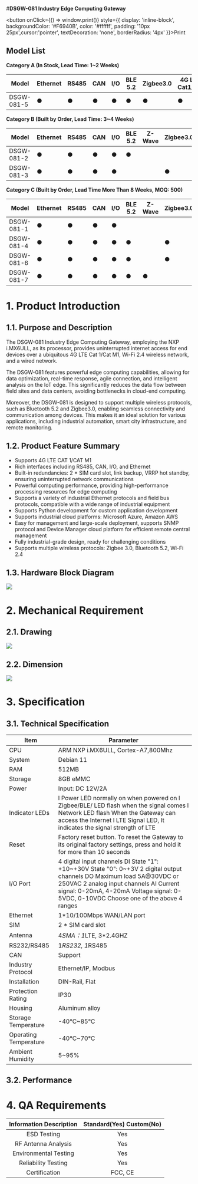 #**DSGW-081 Industry Edge Computing Gateway**

<div style={{textAlign: 'center'}}>

<button onClick={() => window.print()} style={{ display: 'inline-block', backgroundColor: '#F6940B', color: '#ffffff', padding: '10px 25px',cursor:'pointer', textDecoration: 'none', borderRadius: '4px' }}>Print</button>

</div>

## Model List

**Category A (In Stock, Lead Time: 1~2 Weeks)**

| **Model**  | **Ethernet** | **RS485** | **CAN** | **I/O** | **BLE 5.2** | **Zigbee3.0** | **4G LTE Cat1/M1** | **Wi-Fi2.4G** |
| ---------- | ------------ | --------- | ------- | ------- | ----------- | ------------- | ------------------ | ------------- |
| DSGW-081-5 | ●            | ●         | ●       | ●       | ●           | ●             | ●                  | ●             |

**Category B (Built by Order, Lead Time: 3~4 Weeks)**

| **Model**  | **Ethernet** | **RS485** | **CAN** | **I/O** | **BLE 5.2** | **Z-Wave** | **Zigbee3.0** | **4G LTE****Cat1/M1** | **Wi-Fi2.4G** |
| ---------- | ------------ | --------- | ------- | ------- | ----------- | ---------- | ------------- | --------------------- | ------------- |
| DSGW-081-2 | ●            | ●         | ●       | ●       | ●           |            |               |                       | ●             |
| DSGW-081-3 | ●            | ●         | ●       | ●       |             |            | ●             |                       | ●             |

**Category C (Built by Order, Lead Time More Than 8 Weeks, MOQ: 500)**

| **Model**  | **Ethernet** | **RS485** | **CAN** | **I/O** | **BLE 5.2** | **Z-Wave** | **Zigbee3.0** | **4G LTE Cat1/M1** | **Wi-Fi2.4G** | **KNX** |
| ---------- | ------------ | --------- | ------- | ------- | ----------- | ---------- | ------------- | ------------------ | ------------- | ------- |
| DSGW-081-1 | ●            | ●         | ●       | ●       |             |            |               | ●                  | ●             |         |
| DSGW-081-4 | ●            | ●         | ●       | ●       | ●           |            | ●             | ●                  |               |         |
| DSGW-081-6 | ●            | ●         | ●       | ●       | ●           |            | ●             | ●                  | ●             | ●       |
| DSGW-081-7 | ●            | ●         | ●       | ●       | ●           | ●          |               | ●                  | ●             |         |

# 1. Product Introduction

## 1.1. Purpose and Description
The DSGW-081 Industry Edge Computing Gateway, employing the NXP i.MX6ULL, as its processor, provides uninterrupted internet access for end devices over a ubiquitous 4G LTE Cat 1/Cat M1, Wi-Fi 2.4 wireless network, and a wired network.

The DSGW-081 features powerful edge computing capabilities, allowing for data optimization, real-time response, agile connection, and intelligent analysis on the IoT edge. This significantly reduces the data flow between field sites and data centers, avoiding bottlenecks in cloud-end computing.

Moreover, the DSGW-081 is designed to support multiple wireless protocols, such as Bluetooth 5.2 and Zigbee3.0, enabling seamless connectivity and communication among devices. This makes it an ideal solution for various applications, including industrial automation, smart city infrastructure, and remote monitoring.

## 1.2. Product Feature Summary 
- Supports 4G LTE CAT 1/CAT M1
- Rich interfaces including RS485, CAN, I/O, and Ethernet  
- Built-in redundancies: 2 * SIM card slot, link backup, VRRP hot standby, ensuring uninterrupted network communications
- Powerful computing performance, providing high-performance processing resources for edge computing
- Supports a variety of industrial Ethernet protocols and field bus protocols, compatible with a wide range of industrial equipment
- Supports Python development for custom application development
- Supports industrial cloud platforms: Microsoft Azure, Amazon AWS
- Easy for management and large-scale deployment, supports SNMP protocol and Device Manager cloud platform for efficient remote central management
- Fully industrial-grade design, ready for challenging conditions
- Supports multiple wireless protocols: Zigbee 3.0, Bluetooth 5.2, Wi-Fi 2.4

## 1.3. Hardware Block Diagram
![](https://dusunprj.oss-us-west-1.aliyuncs.com/DSGW-081-Hardware-Block-Diagram.png)

# 2. Mechanical Requirement 

## 2.1. Drawing
![](https://dusunprj.oss-us-west-1.aliyuncs.com/DSGW-081-Drawing.png)

## 2.2. Dimension
![](https://dusunprj.oss-us-west-1.aliyuncs.com/DSGW-081-Dimension.png)

# 3. Specification

## 3.1. Technical Specification
| Item                    |  Parameter                                                                                                    |
|-------------------------|----------------------------------------------------------------------------------------------------------------------------------------------------------------------------------------------------------------------------------------------------------|
| CPU                     | ARM NXP i.MX6ULL, Cortex-A7,800Mhz                                                                                                                                                                                                                       |
| System                  | Debian 11                                                                                                                                                                                                                                                |
| RAM                     | 512MB                                                                                                                                                                                                                                                    |
| Storage                 | 8GB eMMC                                                                                                                                                                                                                                                 |
| Power                   | Input: DC 12V/2A                                                                                                                                                                                                                                         |
| Indicator LEDs          | l  Power LED normally on when powered on l  Zigbee/BLE/ LED flash when the signal comes l  Network LED flash When the Gateway can access the Internet l  LTE Signal LED, It indicates the signal strength of LTE                                         |
| Reset                   | Factory reset button. To reset the Gateway to its original factory settings, press and hold it for more than 10 seconds                                                                                                                                  |
| I/O Port                | 4 digital input channels DI State "1": +10~+30V State "0": 0~+3V 2 digital output channels DO Maximum load 5A@30VDC or 250VAC 2 analog input channels AI Current signal: 0-20mA, 4-20mA Voltage signal: 0-5VDC, 0-10VDC Choose one of the above 4 ranges |
| Ethernet                | 1*10/100Mbps WAN/LAN port                                                                                                                                                                                                                                |
| SIM                     | 2 * SIM card slot                                                                                                                                                                                                                                        |
| Antenna                 | 4*SMA：1*LTE, 3*2.4GHZ                                                                                                                                                                                                                                   |
| RS232/RS485             | 1*RS232, 1*RS485                                                                                                                                                                                                                                         |
| CAN                     | Support                                                                                                                                                                                                                                                  |
| Industry Protocol       | Ethernet/IP, Modbus                                                                                                                                                                                                                                      |
| Installation            | DIN-Rail, Flat                                                                                                                                                                                                                                           |
| Protection Rating       | IP30                                                                                                                                                                                                                                                     |
| Housing                 | Aluminum alloy                                                                                                                                                                                                                                           |
| Storage Temperature     | -40℃~85℃                                                                                                                                                                                                                                                 |
| Operating Temperature   | -40℃~70℃                                                                                                                                                                                                                                                 |
| Ambient Humidity        | 5~95%                                                                                                                                                                                                                                                    |
## 3.2. Performance

# 4. QA Requirements
| Information Description | Standard(Yes) Custom(No) |
|:-----------------------:|:------------------------:|
| ESD Testing             | Yes                      |
| RF Antenna Analysis     | Yes                      |
| Environmental Testing   | Yes                      |
| Reliability Testing     | Yes                      |
| Certification           | FCC, CE                  |
